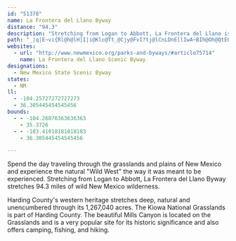 ```yaml
---
id: "51378"
name: La Frontera del Llano Byway
distance: "94.3"
description: "Stretching from Logan to Abbott, La Frontera del Llano is an incredible drive that winds through the Kiowa National Grasslands and near beautiful Mills Canyon."
path: "_|q|E~vi{Rl@h@lH|I|i@Klc@Tt_@Cjy@FvI?tj@lCnLDnE[lIwA~BIh@Oh@QtEQzaAErOKnl@U~l@]jB?v]i@fu@a@`BCR?xmAx@`zBRbz@h@bIZbLdBvVfDdFd@bQNhEYvL_CZQ`G[p@Wvj@Wvm@GxkBS~PCht@?d\\AnNU|Fg@v]uFr@UxC[hUwCtRwCzOeBrFk@JO~Ho@dFgBdE{CvNwRzMuQzDwDtCgAlBIdMC`CSvBg@|UqOl@o@`GqCxKkIhDoBz@aA|DwAlFkAlCGr^{Aj`@o@dLkBjS}FZ[\\H~a@mL`PgFj@EbKeD^Yd`@kKnAq@bGgBFMzLuCdBo@fGaBxBeAbJ}BJQrBm@HMzS_GfUwGxN}EnAIrA_@`McEpA?`FaBFOnQ}D`M{A`MEbRGpBAj_BEjEF~Je@lHmAzOmHj@a@tEkBlPsIlNwG|ByA`O_HzPgJ~`@{R|OmHvAiAzAi@tBkAjEiB~@_AjDsAbTsKbJoJfEsDrDeBdAs@rBq@~@s@xDwBrEyBr@g@~@UjEkCxNsGxPqErIcEtKsFrF{BzQ_KlM}I`RqMjXuQdAcA`b@kYrUoOvUuPvNoJtM}L`DmElBmE|BgHrBqNhDe[xQsyAhB_KvByIlBqFb]abAtWmv@~BqH~\\e`AbJkRt@iAjBgDxZgf@Ne@nJ_OjL_RhM_SdEmHxQsX~JsQfFiNxAsCbR}Z|JeNx@iApIeJpH}Irk@q|@rHkMnDeGrHqL~Tw^jJsNrFsJ`McSxBsCnMyShiAygB~D{I|EoPdEcUlB{LzAeOrNg~@nAgEfEeUpFqUnC_QnCaKpFqIpd@qUvBw@~CgBj^}StBs@?Ul`@oUtBiAxAcAbAq@nAU|KuGvHgErE}BAiEAoF@mFAuCGuAF}BBkBSmWy@sDwAeCcPeN_CuDe@cAa@eIYm_Ay@gFoAgDcKsQq[mi@yj@m`AoBmGY}AQoFEccB?k\\OegA@}GKsnBSatB?uRXkEj@sB|A_ExAgCtJiRh@{CpAiUd@kCrA}AhA_@vFMlJeDfIIfBOrAq@x@gAnAaDPwBKiBe@uA}AeB}BwAyHuBeIoAkE_CyBqCm@cASiCFiAfBkBx@W|H_@rCs@l@gAd@{B@wCi@aBuFgJeH}L}@gE{@gLpBaPPwAzDqd@l@yEdWeoAnF}Lx`@kp@zK_Mf@u@rOmJjf@qWzBy@^[l`A_h@fOcIx@YDO~@]nI{EBQnFeEjAk@dC{@lB[rIy@hgB}Bbe@i@xk@Yvp@XpyA`@zQ?|`AzBz@NfP?zFXlZ~@|RZzKKnGY`HcAhGkBvU_J|FoCzBq@dEqBhCs@j@_@hWuK~Aa@`@S\\c@d@?pSuIr@e@zKiEfL}ErMwFbFqB`EaBdKqEhIqClHwDxAWp@g@f@G^i@fAUxEsBhG}BpAo@`IyCxFmD`D}DbFmH~j@a{@fK_OVE?Yb`AivAnCwCD[zuAkrBfCiErAcBjeAi}AzJcOlCmGxEkMzSqp@ZmB^YnI}W?Ur@sA|c@wtAxQqi@bBaFhQ}h@dh@o_Bbj@scBpBgFRkAb~@aqCdOud@p@iAbg@q}AhAyBhs@}xBxd@ivA`AwB~EsGpF{DdSmLfOeJ~Ao@xEyC|MaIr@YdIcFtCkAh@q@xCqAhAk@f@m@nEaClT}MrCaB~HqFl@UnS_Nd^gS|AoA|I}ElBuAdBu@bB}AzGsDtl@}_@JYpL}G~FoDrTsMtF_DhEwCnBy@`IcFT[vBaAjI_Gz@UtPaLvAu@~DaD|@S~DwCX?Va@~@_@t@q@pAy@nIiFRYdJqF|BcB|C_BnAcAbA[|@_Avr@ib@bHsEjE{BPa@nC_BJM~@_@LM~g@wZ~HwFtAk@fDgCR?dIoFhDiB\\a@rd@aYv@]bHmFRFdBeA^?jAeAnh@e\\dFmDT?|CyBhA_@v@y@XCrBuAnDmBrKwGx@a@|BiBXE`Am@hDsB`YsPpAU~@eA~AkAtBkAjB}AnGcDZ_@tGwDfCkAnAoAdIuET[~HyEZCzAy@fK}I"
websites:
  - url: "http://www.newmexico.org/parks-and-byways/#article75714"
    name: La Frontera del Llano Scenic Byway
designations:
  - New Mexico State Scenic Byway
states:
  - NM
ll:
  - -104.25727272727273
  - 36.305445454545456
bounds:
  - - -104.26076363636363
    - 35.3726
  - - -103.41018181818183
    - 36.305445454545456

---
```


Spend the day traveling through the grasslands and plains of New Mexico and experience the natural "Wild West" the way it was meant to be experienced. Stretching from Logan to Abbott, La Frontera del Llano Byway stretches 94.3 miles of wild New Mexico wilderness.

Harding County's western heritage stretches deep, natural and unencumbered through its 1,267,040 acres. The Kiowa National Grasslands is part of Harding County. The beautiful Mills Canyon is located on the Grasslands and is a very popular site for its historic significance and also offers camping, fishing, and hiking.
